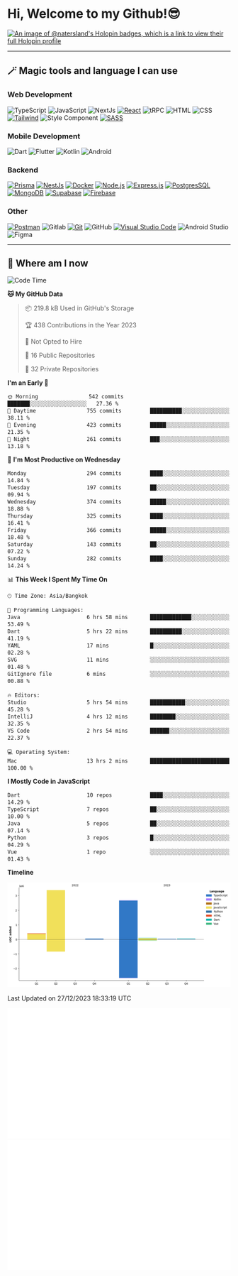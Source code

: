 # Hi, Welcome to my Github!😎

[![An image of @natersland's Holopin badges, which is a link to view their full Holopin profile](https://holopin.me/natersland)](https://holopin.io/@natersland)

---

## 🪄 Magic tools and language I can use

<h3>Web Development</h3>
<Span>
    <img alt="TypeScript" src="https://img.shields.io/badge/TypeScript-007ACC.svg?logo=typescript&logoColor=white" />
    <img alt="JavaScript" src="https://img.shields.io/badge/JavaScript-F7DF1E?logo=javascript&logoColor=black&style=flat" />
    <img alt="NextJs" src="https://img.shields.io/badge/Next.js-000000.svg?logo=next.js&logoColor=white" />
    <a href="#"><img alt="React" src="https://img.shields.io/badge/React-20232a.svg?logo=react&logoColor=%2361DAFB"></a>
    <img alt="tRPC" src="https://img.shields.io/badge/tRPC-3684BF.svg?logo=trpc&logoColor=white"></a>
    <img alt="HTML" src="https://img.shields.io/badge/HTML-E34F26.svg?logo=html5&logoColor=white" /> 
    <img alt="CSS" src="https://img.shields.io/badge/CSS-1572B6.svg?logo=css3&logoColor=white" />
    <a href="#"><img alt="Tailwind" src="https://img.shields.io/badge/Tailwind-38BEF8.svg?logo=TailwindCSS&logoColor=white"></a>
    <img alt="Style Component" src="https://img.shields.io/badge/-Styled%20Components-DB7093?style=flat&logo=styled-components&logoColor=white" />
    <a href="#"><img alt="SASS" src="https://img.shields.io/badge/Sass-hotpink.svg?logo=SASS&logoColor=white"></a>
</span>

<h3>Mobile Development</h3>
<Span>
    <img alt="Dart" src="https://img.shields.io/badge/Dart-005394?logo=dart&logoColor=white&style=flat" /> 
    <img alt="Flutter" src="https://img.shields.io/badge/Flutter-41C8F2?logo=flutter&logoColor=white&style=flat" /> 
    <img alt="Kotlin" src="https://img.shields.io/badge/Kotlin-B125EA?logo=kotlin&logoColor=white&style=flat" />
    <img alt="Android" src="https://img.shields.io/badge/Android-2FDF85?logo=Android&logoColor=white&style=flat" />
</span>

<h3>Backend</h3>
<Span>
    <a href="#"><img alt="Prisma" src="https://img.shields.io/badge/Prisma-0D344B.svg?logo=prisma&logoColor=white"></a>
    <a href="#"><img alt="NestJs" src="https://img.shields.io/badge/Nest.js-D61F49.svg?logo=nestjs&logoColor=white"></a>
    <a href="#"><img alt="Docker" src="https://img.shields.io/badge/Docker-309AEE.svg?logo=docker&logoColor=white"></a>
    <a href="#"><img alt="Node.js" src="https://img.shields.io/badge/Node.js-43853D.svg?logo=node.js&logoColor=white"></a>
    <a href="#"><img alt="Express.js" src="https://img.shields.io/badge/Express.js-404d59.svg?logo=express&logoColor=white"></a>
        <a href="#"><img alt="PostgresSQL" src="https://custom-icon-badges.herokuapp.com/badge/PostgresSQL-2F6893.svg?logo=Postgres&logoColor=white"></a>
    <a href="#"><img alt="MongoDB" src ="https://img.shields.io/badge/MongoDB-4ea94b.svg?logo=mongodb&logoColor=white"></a>
    <a href="#"><img alt="Supabase" src="https://img.shields.io/badge/Supabase-3FCF8E.svg?logo=Supabase&logoColor=white"></a>
    <a href="#"><img alt="Firebase" src="https://img.shields.io/badge/Firebase-029BE5.svg?logo=firebase&logoColor=#029BE5"></a>
</span>

<h3>Other</h3>
<span>
    <a href="#"><img alt="Postman" src="https://img.shields.io/badge/Postman-FF6C37?logo=postman&logoColor=white"></a>
    <img alt="Gitlab" src="https://img.shields.io/badge/-GitLab-D83F28?style=flat&logo=gitlab&logoColor=white" />
    <a href="#"><img alt="Git" src="https://img.shields.io/badge/Git-F05033.svg?logo=git&logoColor=white"></a>
    <img alt="GitHub" src="https://img.shields.io/badge/-Github-181717?style=flat&logo=github&logoColor=white" />
    <a href="#"><img alt="Visual Studio Code" src="https://img.shields.io/badge/Visual%20Studio%20Code-0078d7.svg?logo=visual-studio-code&logoColor=white"></a>
    <img alt="Android Studio" src="https://img.shields.io/badge/Android Studio-a4c639?logo=androidstudio&logoColor=white&style=flat" />
    <img alt="Figma" src="https://img.shields.io/badge/Figma-1794fa?logo=figma&logoColor=white&style=flat" /> 
</span>

---

## 🤔 Where am I now

<!--START_SECTION:waka-->
![Code Time](http://img.shields.io/badge/Code%20Time-199%20hrs%2030%20mins-blue)

**🐱 My GitHub Data** 

> 📦 219.8 kB Used in GitHub's Storage 
 > 
> 🏆 438 Contributions in the Year 2023
 > 
> 🚫 Not Opted to Hire
 > 
> 📜 16 Public Repositories 
 > 
> 🔑 32 Private Repositories 
 > 
**I'm an Early 🐤** 

```text
🌞 Morning                542 commits         ███████░░░░░░░░░░░░░░░░░░   27.36 % 
🌆 Daytime                755 commits         ██████████░░░░░░░░░░░░░░░   38.11 % 
🌃 Evening                423 commits         █████░░░░░░░░░░░░░░░░░░░░   21.35 % 
🌙 Night                  261 commits         ███░░░░░░░░░░░░░░░░░░░░░░   13.18 % 
```
📅 **I'm Most Productive on Wednesday** 

```text
Monday                   294 commits         ████░░░░░░░░░░░░░░░░░░░░░   14.84 % 
Tuesday                  197 commits         ██░░░░░░░░░░░░░░░░░░░░░░░   09.94 % 
Wednesday                374 commits         █████░░░░░░░░░░░░░░░░░░░░   18.88 % 
Thursday                 325 commits         ████░░░░░░░░░░░░░░░░░░░░░   16.41 % 
Friday                   366 commits         █████░░░░░░░░░░░░░░░░░░░░   18.48 % 
Saturday                 143 commits         ██░░░░░░░░░░░░░░░░░░░░░░░   07.22 % 
Sunday                   282 commits         ████░░░░░░░░░░░░░░░░░░░░░   14.24 % 
```


📊 **This Week I Spent My Time On** 

```text
🕑︎ Time Zone: Asia/Bangkok

💬 Programming Languages: 
Java                     6 hrs 58 mins       █████████████░░░░░░░░░░░░   53.49 % 
Dart                     5 hrs 22 mins       ██████████░░░░░░░░░░░░░░░   41.19 % 
YAML                     17 mins             █░░░░░░░░░░░░░░░░░░░░░░░░   02.28 % 
SVG                      11 mins             ░░░░░░░░░░░░░░░░░░░░░░░░░   01.48 % 
GitIgnore file           6 mins              ░░░░░░░░░░░░░░░░░░░░░░░░░   00.88 % 

🔥 Editors: 
Studio                   5 hrs 54 mins       ███████████░░░░░░░░░░░░░░   45.28 % 
IntelliJ                 4 hrs 12 mins       ████████░░░░░░░░░░░░░░░░░   32.35 % 
VS Code                  2 hrs 54 mins       ██████░░░░░░░░░░░░░░░░░░░   22.37 % 

💻 Operating System: 
Mac                      13 hrs 2 mins       █████████████████████████   100.00 % 
```

**I Mostly Code in JavaScript** 

```text
Dart                     10 repos            ████░░░░░░░░░░░░░░░░░░░░░   14.29 % 
TypeScript               7 repos             ██░░░░░░░░░░░░░░░░░░░░░░░   10.00 % 
Java                     5 repos             ██░░░░░░░░░░░░░░░░░░░░░░░   07.14 % 
Python                   3 repos             █░░░░░░░░░░░░░░░░░░░░░░░░   04.29 % 
Vue                      1 repo              ░░░░░░░░░░░░░░░░░░░░░░░░░   01.43 % 
```



**Timeline**

![Lines of Code chart](https://raw.githubusercontent.com/natersland/natersland/master/assets/bar_graph.png)


 Last Updated on 27/12/2023 18:33:19 UTC
<!--END_SECTION:waka-->

![](https://raw.githubusercontent.com/natersland/my-github-stat/master/generated/languages.svg#gh-dark-mode-only)
![](https://raw.githubusercontent.com/natersland/my-github-stat/master/generated/overview.svg#gh-dark-mode-only)

 </br>
